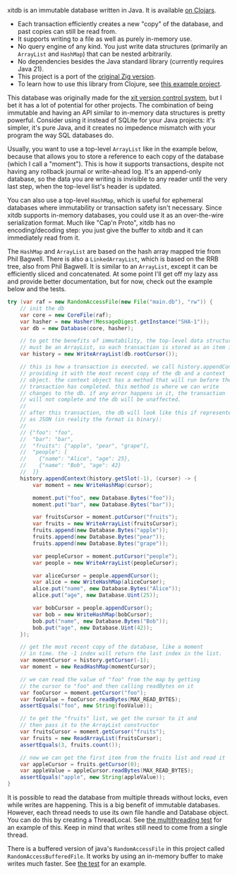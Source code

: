 xitdb is an immutable database written in Java. It is available [on Clojars](https://clojars.org/io.github.radarroark/xitdb).

* Each transaction efficiently creates a new "copy" of the database, and past copies can still be read from.
* It supports writing to a file as well as purely in-memory use.
* No query engine of any kind. You just write data structures (primarily an `ArrayList` and `HashMap`) that can be nested arbitrarily.
* No dependencies besides the Java standard library (currently requires Java 21).
* This project is a port of the [original Zig version](https://github.com/radarroark/xitdb).
* To learn how to use this library from Clojure, see [this example project](https://github.com/radarroark/xitdb-clj-example).

This database was originally made for the [xit version control system](https://github.com/radarroark/xit), but I bet it has a lot of potential for other projects. The combination of being immutable and having an API similar to in-memory data structures is pretty powerful. Consider using it instead of SQLite for your Java projects: it's simpler, it's pure Java, and it creates no impedence mismatch with your program the way SQL databases do.

Usually, you want to use a top-level `ArrayList` like in the example below, because that allows you to store a reference to each copy of the database (which I call a "moment"). This is how it supports transactions, despite not having any rollback journal or write-ahead log. It's an append-only database, so the data you are writing is invisible to any reader until the very last step, when the top-level list's header is updated.

You can also use a top-level `HashMap`, which is useful for ephemeral databases where immutability or transaction safety isn't necessary. Since xitdb supports in-memory databases, you could use it as an over-the-wire serialization format. Much like "Cap'n Proto", xitdb has no encoding/decoding step: you just give the buffer to xitdb and it can immediately read from it.

The `HashMap` and `ArrayList` are based on the hash array mapped trie from Phil Bagwell. There is also a `LinkedArrayList`, which is based on the RRB tree, also from Phil Bagwell. It is similar to an `ArrayList`, except it can be efficiently sliced and concatenated. At some point I'll get off my lazy ass and provide better documentation, but for now, check out the example below and the tests.

```java
try (var raf = new RandomAccessFile(new File("main.db"), "rw")) {
    // init the db
    var core = new CoreFile(raf);
    var hasher = new Hasher(MessageDigest.getInstance("SHA-1"));
    var db = new Database(core, hasher);

    // to get the benefits of immutability, the top-level data structure
    // must be an ArrayList, so each transaction is stored as an item in it
    var history = new WriteArrayList(db.rootCursor());

    // this is how a transaction is executed. we call history.appendContext,
    // providing it with the most recent copy of the db and a context
    // object. the context object has a method that will run before the
    // transaction has completed. this method is where we can write
    // changes to the db. if any error happens in it, the transaction
    // will not complete and the db will be unaffected.
    //
    // after this transaction, the db will look like this if represented
    // as JSON (in reality the format is binary):
    //
    // {"foo": "foo",
    //  "bar": "bar",
    //  "fruits": ["apple", "pear", "grape"],
    //  "people": [
    //    {"name": "Alice", "age": 25},
    //    {"name": "Bob", "age": 42}
    //  ]}
    history.appendContext(history.getSlot(-1), (cursor) -> {
        var moment = new WriteHashMap(cursor);

        moment.put("foo", new Database.Bytes("foo"));
        moment.put("bar", new Database.Bytes("bar"));

        var fruitsCursor = moment.putCursor("fruits");
        var fruits = new WriteArrayList(fruitsCursor);
        fruits.append(new Database.Bytes("apple"));
        fruits.append(new Database.Bytes("pear"));
        fruits.append(new Database.Bytes("grape"));

        var peopleCursor = moment.putCursor("people");
        var people = new WriteArrayList(peopleCursor);

        var aliceCursor = people.appendCursor();
        var alice = new WriteHashMap(aliceCursor);
        alice.put("name", new Database.Bytes("Alice"));
        alice.put("age", new Database.Uint(25));

        var bobCursor = people.appendCursor();
        var bob = new WriteHashMap(bobCursor);
        bob.put("name", new Database.Bytes("Bob"));
        bob.put("age", new Database.Uint(42));
    });

    // get the most recent copy of the database, like a moment
    // in time. the -1 index will return the last index in the list.
    var momentCursor = history.getCursor(-1);
    var moment = new ReadHashMap(momentCursor);

    // we can read the value of "foo" from the map by getting
    // the cursor to "foo" and then calling readBytes on it
    var fooCursor = moment.getCursor("foo");
    var fooValue = fooCursor.readBytes(MAX_READ_BYTES);
    assertEquals("foo", new String(fooValue));

    // to get the "fruits" list, we get the cursor to it and
    // then pass it to the ArrayList constructor
    var fruitsCursor = moment.getCursor("fruits");
    var fruits = new ReadArrayList(fruitsCursor);
    assertEquals(3, fruits.count());

    // now we can get the first item from the fruits list and read it
    var appleCursor = fruits.getCursor(0);
    var appleValue = appleCursor.readBytes(MAX_READ_BYTES);
    assertEquals("apple", new String(appleValue));
}
```

It is possible to read the database from multiple threads without locks, even while writes are happening. This is a big benefit of immutable databases. However, each thread needs to use its own file handle and Database object. You can do this by creating a ThreadLocal. See [the multithreading test](https://github.com/radarroark/xitdb-java/blob/d7cf0869cf0f66eca823051dfbdec0ab5e5a09cb/src/test/java/io/github/radarroark/xitdb/DatabaseTest.java#L201) for an example of this. Keep in mind that writes still need to come from a single thread.

There is a buffered version of java's `RandomAccessFile` in this project called `RandomAccessBufferedFile`. It works by using an in-memory buffer to make writes much faster. See [the test](https://github.com/radarroark/xitdb-java/blob/e8623cef3fbc3a161b17fc32b7e23e5fbe0c136e/src/test/java/io/github/radarroark/xitdb/DatabaseTest.java#L36) for an example.
